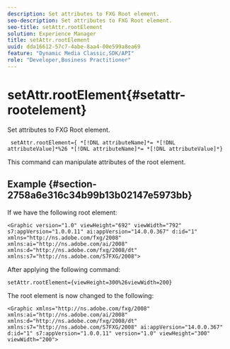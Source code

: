 ```yaml
---
description: Set attributes to FXG Root element.
seo-description: Set attributes to FXG Root element.
seo-title: setAttr.rootElement
solution: Experience Manager
title: setAttr.rootElement
uuid: dda16612-57c7-4abe-8aa4-00e599a8ea69
feature: "Dynamic Media Classic,SDK/API"
role: "Developer,Business Practitioner"
---
```


# setAttr.rootElement{#setattr-rootelement}

Set attributes to FXG Root element.

 ` setAttr.rootElement={ *[!DNL attributeName]*= *[!DNL attributeValue]*%26 *[!DNL attributeName]*= *[!DNL attributeValue]*}`

This command can manipulate attributes of the root element.

## Example {#section-2758a6e316c34b99b13b02147e5973bb}

If we have the following root element:

`<Graphic version="1.0" viewHeight="692" viewWidth="792" s7:appVersion="1.0.0.11" ai:appVersion="14.0.0.367" d:id="1" xmlns="http://ns.adobe.com/fxg/2008" xmlns:ai="http://ns.adobe.com/ai/2008" xmlns:d="http://ns.adobe.com/fxg/2008/dt" xmlns:s7="http://ns.adobe.com/S7FXG/2008">`

After applying the following command:

`setAttr.rootElement={viewHeight=300%26viewWidth=200}`

The root element is now changed to the following:

`<Graphic xmlns="http://ns.adobe.com/fxg/2008" xmlns:ai="http://ns.adobe.com/ai/2008" xmlns:d="http://ns.adobe.com/fxg/2008/dt" xmlns:s7="http://ns.adobe.com/S7FXG/2008" ai:appVersion="14.0.0.367" d:id="1" s7:appVersion="1.0.0.11" version="1.0" viewHeight="300" viewWidth="200">` 
